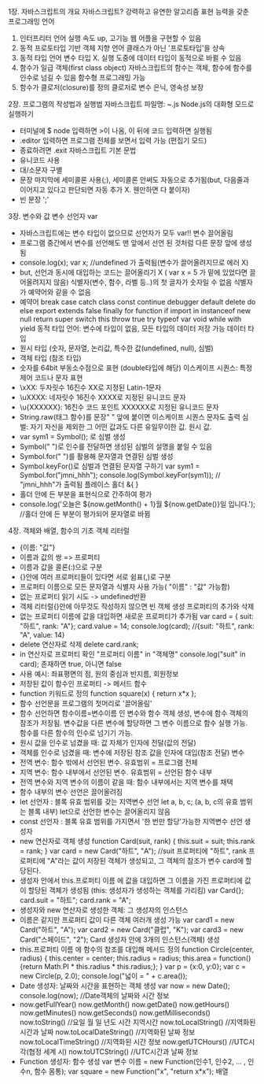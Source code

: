 1장. 자바스크립트의 개요
 자바스크립트? 강력하고 유연한 알고리즘 표현 능력을 갖춘 프로그래밍 언어
 1) 인터프리터 언어
    실행 속도 up, 고기능 웹 어플을 구현할 수 있음
 2) 동적 프로토타입 기반 객체 지향 언어
    클래스가 아닌 '프로토타입'을 상속
 3) 동적 타입 언어
    변수 타입 X. 실행 도중에 데이터 타입이 동적으로 바뀔 수 있음
 4) 함수가 일급 객체(first class object)
    자바스크립트의 함수는 객체, 함수에 함수를 인수로 넘길 수 있음
    함수형 프로그래밍 가능
 5) 함수가 클로저(closure)를 정의
    클로저로 변수 은닉, 영속성 보장

2장. 프로그램의 작성법과 실행법
 자바스크립트 파일명: ~.js
 Node.js의 대화형 모드로 실행하기
 - 터미널에 $ node 입력하면 >이 나옴, 이 뒤에 코드 입력하면 실행됨
 - .editor 입력하면 프로그램 전체를 보면서 입력 가능 (편집기 모드)
 - 종료하려면 .exit
자바스크립트 기본 문법
 - 유니코드 사용
 - 대/소문자 구별
 - 문장 마지막에 세미콜론 사용(;), 세미콜론 안써도 자동으로 추가됨(but, 다음줄과 이어지고 있다고 판단되면 자동 추가 X. 웬만하면 다 붙이자)
 - 빈 문장 ';'
 
3장. 변수와 값
 변수 선언자 var
  - 자바스크립트에는 변수 타입이 없으므로 선언자가 모두 var!!
 변수 끌어올림
  - 프로그램 중간에서 변수를 선언해도 맨 앞에서 선언 된 것처럼 다른 문장 앞에 생성됨
  - console.log(x);
    var x; 
    //undefined 가 출력됨(변수가 끌어올려지므로 에러 X)
  - but, 선언과 동시에 대입하는 코드는 끌어올리기 X
    ( var x = 5 가 밑에 있었다면 끌어올려지지 않음)
 식별자(변수, 함수, 라벨 등..)의 첫 글자가 숫자일 수 없음
 식별자가 예약어와 같을 수 없음
  - 예약어
    break   case  catch class const continue debugger default  delete   do else  export   extends  false finally  for   function if import   in instanceof  new   null  return   super switch   this  throw true  try   typeof   var   void  while with  yield
 동적 타입 언어: 변수에 타입이 없음, 모든 타입의 데이터 저장 가능
 데이터 타입
  - 원시 타입 (숫자, 문자열, 논리값, 특수한 값(undefined, null), 심벌)
  - 객체 타입 (참조 타입)
  - 숫자를  64bit 부동소수점으로 표현 (double타입에 해당)
 이스케이프 시퀀스: 특정 제어 코드나 문자 표현
  - \xXX: 두자릿수 16진수 XX로 지정된 Latin-1문자
  - \uXXXX: 네자릿수 16진수 XXXX로 지정된 유니코드 문자
  - \u{XXXXXX}: 16진수 코드 포인트 XXXXXX로 지정된 유니코드 문자
  - String.raw(태그 함수)를 문장" " 앞에 붙이면 이스케이프 시퀀스 문자도 출력
 심벌: 자기 자신을 제외한 그 어떤 값과도 다른 유일무이한 값. 원시 값.
 - var sym1 = Symbol(); 로 심벌 생성
 - Symbol(" ")로 인수를 전달하면 생성된 심벌의 설명을 붙일 수 있음
 - Symbol.for(" ")를 활용해 문자열과 연결된 심벌 생성
 - Symbol.keyFor()로 심벌과 연결된 문자열 구하기
   var sym1 = Symbol.for("jmni_hhh");
   console.log(Symbol.keyFor(sym1));
   // "jmni_hhh"가 출력됨
 플레이스 홀더 &{ }
 - 홀더 안에 든 부분을 표현식으로 간주하여 평가
 - console.log('오늘은 ${now.getMonth() + 1}월 ${now.getDate()}일 입니다.');
   //홀더 안에 든 부분이 평가되어 문자열로 바뀜

4장. 객체와 배열, 함수의 기초
 객체 리터럴
  - {이름: "값"}
  - 이름과 값의 쌍 => 프로퍼티
  - 이름과 값을 콜론(:)으로 구분
  - {}안에 여러 프로퍼티들이 있다면 서로 쉼표(,)로 구분
  - 프로퍼티 이름으로 모든 문자열과 식별자 사용 가능( "이름" : "값" 가능함)
  - 없는 프로퍼티 읽기 시도 -> undefined반환
  - 객체 리터럴{}안에 아무것도 작성하지 않으면 빈 객체 생성
 프로퍼티의 추가와 삭제
  - 없는 프로퍼티 이름에 값을 대입하면 새로운 프로퍼티가 추가됨
    var card = { suit: "하트", rank: "A"};
    card.value = 14;
    console.log(card);  //{suit: "하트", rank: "A", value: 14}
  - delete 연산자로 삭제
    delete card.rank;
  - in 연산자로 프로퍼티 확인
    "프로퍼티 이름" in "객체명"
    console.log("suit" in card);
      존재하면 true, 아니면 false
  - 사용 예시: 좌표평면의 점, 원의 중심과 반지름, 회원정보
  - 저장된 값이 함수인 프로퍼티 -> 메서드
 함수
  - function 키워드로 정의
    function square(x) { return x*x };
  - 함수 선언문을 프로그램의 첫머리로 '끌어올림'
  - 함수 선언하면 함수이름=변수이름 인 변수와 함수 객체 생성, 변수에 함수 객체의 참조가 저장됨. 변수값을 다른 변수에 할당하면 그 변수 이름으로 함수 실행 가능. 함수를 다른 함수의 인수로 넘기기 가능.
  - 원시 값을 인수로 넘겼을 때: 값 자체가 인자에 전달(값의 전달)
  - 객체를 인수로 넘겼을 때: 변수에 저장된 참조 값을 인자에 대입(참조 전달)
 변수
  - 전역 변수: 함수 밖에서 선언된 변수. 유효범위 = 프로그램 전체
  - 지역 변수: 함수 내부에서 선언된 변수. 유효범위 = 선언된 함수 내부
  - 전역 변수와 지역 변수의 이름이 같을 때: 함수 내부에서는 지역 변수를 채택
  - 함수 내부의 변수 선언은 끌어올려짐
  - let 선언자
    : 블록 유효 범위를 갖는 지역변수 선언
    let a, b, c;  (a, b, c의 유효 범위는 블록 내부)
    let으로 선언한 변수는 끌어올리지 않음
  - const 선언자
    : 블록 유효 범위를 가지면서 '한 번만 할당'가능한 지역변수 선언
 생성자 
  - new 연산자로 객체 생성
    function Card(suit, rank)
    {
      this.suit = suit;
      this.rank = rank;
    }
    var card = new Card("하트", "A");
    //suit 프로퍼티에 "하트", rank 프로퍼티에 "A"라는 값이 저장된 객체가 생성되고, 그 객체의 참조가 변수 card에 할당된다.
  - 생성자 안에서 this.프로퍼티 이름 에 값을 대입하면 그 이름을 가진 프로퍼티에 값이 할당된 객체가 생성됨 (this: 생성자가 생성하는 객체를 가리킴)
    var Card{};
    card.suit = "하트";
    card.rank = "A";
  - 생성자와 new 연산자로 생성한 객체: 그 생성자의 인스턴스
  - 이름은 같지만 프로퍼티 값이 다른 객체 여러개 생성 가능
    var card1 = new Card("하트", "A");
    var card2 = new Card("클럽", "K");
    var card3 = new Card("스페이드", "2");
    Card 생성자 안에 3개의 인스턴스(객체) 생성
  - this.프로퍼티 이름 에 함수의 참조를 대입해 메서드 정의
    function Circle(center, radius)
    {
      this.center = center;
      this.radius = radius;
      this.area = function() {return Math.PI * this.radius * this.radius;};
    }
    var p = {x:0, y:0};
    var c = new Circle(p, 2.0);
    console.log("넓이 = " + c.area());
  - Date 생성자: 날짜와 시간을 표현하는 객체 생성
    var now = new Date();
    console.log(now);   //Date객체의 날짜와 시간 정보
   - now.getFullYear()
     now.getMonth()
     now.getDate()
     now.getHours()
     now.getMinutes()
     now.getSeconds()
     now.getMilliseconds()
     now.toString()   //요일 월 일 년도 시간 지역시간
     now.toLocalString() //지역화된 시간과 날짜
     now.toLocalDateString()   //지역화된 날짜 정보
     now.toLocalTimeString()   //지역화된 시간 정보
     now.getUTCHours()   //UTC시각(협정 세계 시)
     now.toUTCString()   //UTC시간과 날짜 정보
  - Function 생성자: 함수 생성
    var 변수 이름 = new Function(인수1, 인수2, ... , 인수n, 함수 몸통);
      var square = new Function("x", "return x*x");
 배열
 
